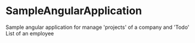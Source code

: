 # SampleAngularApplication
Sample angular application for manage 'projects' of a company and 'Todo' List of an employee
